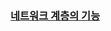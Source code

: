 ### [네트워크 계층의 기능](https://www.inflearn.com/courses/lecture?courseId=335940&unitId=261916&subtitleLanguage=ko)